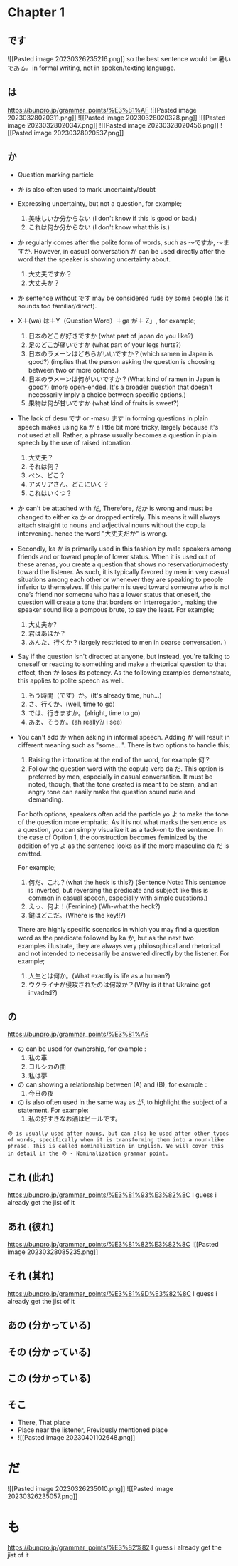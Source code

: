 # Chapter 1
## です
![[Pasted image 20230326235216.png]]
so the best sentence would be 暑いである。in formal writing, not in spoken/texting language.

## は
https://bunpro.jp/grammar_points/%E3%81%AF
![[Pasted image 20230328020311.png]]
![[Pasted image 20230328020328.png]]
![[Pasted image 20230328020347.png]]
![[Pasted image 20230328020456.png]]
![[Pasted image 20230328020537.png]]

## か
- Question marking particle
- か is also often used to mark uncertainty/doubt
- Expressing uncertainty, but not a question, for example;
	1. 美味しいか分からない (I don't know if this is good or bad.)
	2. これは何か分からない (I don't know what this is.)
- か regularly comes after the polite form of words, such as ～ですか, ～ますか. However, in casual conversation か can be used directly after the word that the speaker is showing uncertainty about.
	1. 大丈夫ですか？
	2. 大丈夫か？
- か sentence without です may be considered rude by some people (as it sounds too familiar/direct).
- X＋(wa) は＋Y（Question Word）＋ga が＋ Z」, for example;
	1. 日本のどこが好きですか (what part of japan do you like?)
	2. 足のどこが痛いですか (what part of your legs hurts?)
	3. 日本のラメーンはどちらがいいですか？(which ramen in Japan is good?) (implies that the person asking the question is choosing between two or more options.)　
	4. 日本のラメーンは何がいいですか？(What kind of ramen in Japan is good?) (more open-ended. It's a broader question that doesn't necessarily imply a choice between specific options.)
	5. 果物は何が甘いですか (what kind of fruits is sweet?)
- The lack of desu です or -masu ます in forming questions in plain speech makes using ka か a little bit more tricky, largely because it's not used at all. Rather, a phrase usually becomes a question in plain speech by the use of raised intonation.
	1. 大丈夫？
	2. それは何？
	3. ペン、どこ？
	4. アメリアさん、どこにいく？
	5. これはいくつ？
- か can't be attached with だ, Therefore, だか is wrong and must be changed to either ka か or dropped entirely. This means it will always attach straight to nouns and adjectival nouns without the copula intervening. hence the word "大丈夫だか" is wrong.
- Secondly, ka か is primarily used in this fashion by male speakers among friends and or toward people of lower status. When it is used out of these arenas, you create a question that shows no reservation/modesty toward the listener. As such, it is typically favored by men in very casual situations among each other or whenever they are speaking to people inferior to themselves. If this pattern is used toward someone who is not one’s friend nor someone who has a lower status that oneself, the question will create a tone that borders on interrogation, making the speaker sound like a pompous brute, to say the least. For example;
	1. 大丈夫か?
	2. 君はあほか？
	3. あんた、行くか？(largely restricted to men in coarse conversation. )
- Say if the question isn't directed at anyone, but instead, you're talking to oneself or reacting to something and make a rhetorical question to that effect, then か loses its potency. As the following examples demonstrate, this applies to polite speech as well.
	1. もう時間（です）か。(It's already time, huh...)
	2. さ、行くか。(well, time to go)
	3. では、行きますか。(alright, time to go)
	4. ああ、そうか。(ah really?/ i see)
- You can't add か when asking in informal speech. Adding か will result in different meaning such as "some....". There is two options to handle this;
	1. Raising the intonation at the end of the word, for example 何？
	2. Follow the question word with the copula verb da だ. This option is preferred by men, especially in casual conversation. It must be noted, though, that the tone created is meant to be stern, and an angry tone can easily make the question sound rude and demanding.
	   
	For both options, speakers often add the particle yo よ to make the tone of the question more emphatic. As it is not what marks the sentence as a question, you can simply visualize it as a tack-on to the sentence. In the case of Option 1, the construction becomes feminized by the addition of yo よ as the sentence looks as if the more masculine da だ is omitted.
	
	For example;
	1. 何だ、これ？(what the heck is this?) (Sentence Note: This sentence is inverted, but reversing the predicate and subject like this is common in casual speech, especially with simple questions.)
	2. えっ、何よ！(Feminine) (Wh-what the heck?)
	3. 鍵はどこだ。(Where is the key!!?)
	   
	There are highly specific scenarios in which you may find a question word as the predicate followed by ka か, but as the next two examples illustrate, they are always very philosophical and rhetorical and not intended to necessarily be answered directly by the listener. For example;
	1. 人生とは何か。(What exactly is life as a human?)
	2. ウクライナが侵攻されたのは何故か？(Why is it that Ukraine got invaded?)

## の
https://bunpro.jp/grammar_points/%E3%81%AE
- の can be used for ownership, for example :
	1. 私の車
	2. ヨルシカの曲
	3. 私は夢
- の can showing a relationship between (A) and (B), for example :
	1. 今日の夜
- の is also often used in the same way as が, to highlight the subject of a statement. For example:
	1. 私の好すきなお酒はビールです。


```ad-caution
の is usually used after nouns, but can also be used after other types of words, specifically when it is transforming them into a noun-like phrase. This is called nominalization in English. We will cover this in detail in the の - Nominalization grammar point.
```














## これ (此れ)
https://bunpro.jp/grammar_points/%E3%81%93%E3%82%8C
I guess i already get the jist of it
## あれ (彼れ)
https://bunpro.jp/grammar_points/%E3%81%82%E3%82%8C
![[Pasted image 20230328085235.png]]




## それ (其れ)
https://bunpro.jp/grammar_points/%E3%81%9D%E3%82%8C
I guess i already get the jist of it



## あの (分かっている)
## その (分かっている)
## この (分かっている)
## そこ
- There, That place
- Place near the listener, Previously mentioned place
- ![[Pasted image 20230401102648.png]]




## 


# だ
![[Pasted image 20230326235010.png]]
![[Pasted image 20230326235057.png]]

# も
https://bunpro.jp/grammar_points/%E3%82%82
I guess i already get the jist of it




